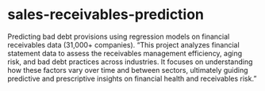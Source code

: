 # sales-receivables-prediction
Predicting bad debt provisions using regression models on financial receivables data (31,000+ companies).
“This project analyzes financial statement data to assess the receivables management efficiency, aging risk, and bad debt practices across industries. It focuses on understanding how these factors vary over time and between sectors, ultimately guiding predictive and prescriptive insights on financial health and receivables risk.”
